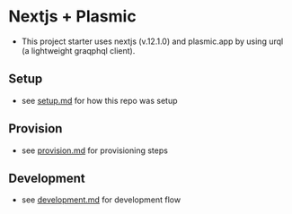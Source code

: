 # Nextjs + Plasmic

-   This project starter uses nextjs (v.12.1.0) and plasmic.app by using urql (a lightweight graqphql client).

## Setup

-   see [setup.md](./documents/setup.md) for how this repo was setup

## Provision

-   see [provision.md](./documents/provision.md) for provisioning steps

## Development

-   see [development.md](./documents/development.md) for development flow

